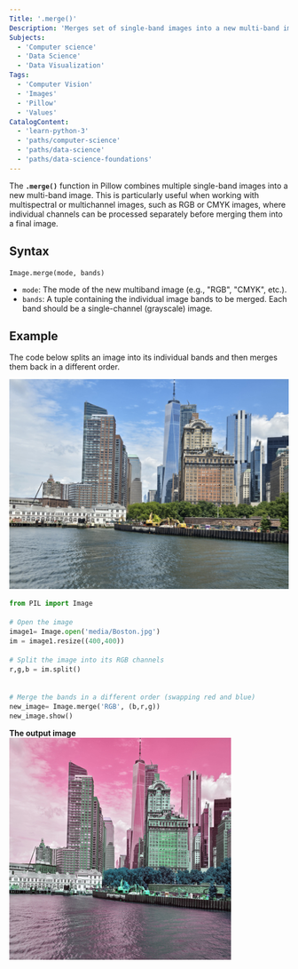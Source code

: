 ```yaml
---
Title: '.merge()'
Description: 'Merges set of single-band images into a new multi-band image.'
Subjects:
  - 'Computer science'
  - 'Data Science'
  - 'Data Visualization'
Tags:
  - 'Computer Vision'
  - 'Images'
  - 'Pillow'
  - 'Values'
CatalogContent:
  - 'learn-python-3'
  - 'paths/computer-science'
  - 'paths/data-science'
  - 'paths/data-science-foundations'
---
```


The **`.merge()`** function in Pillow combines multiple single-band images into a new multi-band image. This is particularly useful when working with multispectral or multichannel images, such as RGB or CMYK images, where individual channels can be processed separately before merging them into a final image.

## Syntax

```pseudo
Image.merge(mode, bands)
```

- `mode`: The mode of the new multiband image (e.g., "RGB", "CMYK", etc.).
- `bands`: A tuple containing the individual image bands to be merged. Each band should be a single-channel (grayscale) image.

## Example

The code below splits an image into its individual bands and then merges them back in a different order.

![Boston Skyline](https://raw.githubusercontent.com/Codecademy/docs/main/media/Boston.jpg)

```py
from PIL import Image

# Open the image
image1= Image.open('media/Boston.jpg')
im = image1.resize((400,400))

# Split the image into its RGB channels
r,g,b = im.split()


# Merge the bands in a different order (swapping red and blue)
new_image= Image.merge('RGB', (b,r,g))
new_image.show()
```

**The output image**
![Merged Boston Skyline](https://raw.githubusercontent.com/Codecademy/docs/main/media/merged-boston.png)
